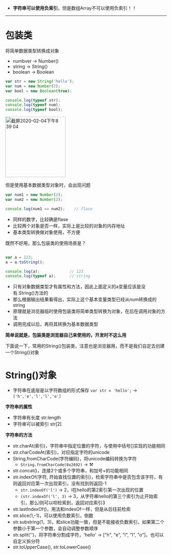 
- **字符串可以使用负索引**，但是数组Array不可以使用负索引！！

-----

# 包装类

将简单数据类型转换成对象

- numbver -> Number()
- string -> String()
- boolean -> Boolean

```javascript
var str = new String('hello');
var num = new Number(2);
var bool = new Boolean(true);

console.log(typeof str);
console.log(typeof num);
console.log(typeof bool);
```
<img width="188" alt="截屏2020-02-04下午8 39 04" src="https://user-images.githubusercontent.com/26485327/73745608-642fbe00-478e-11ea-87ad-fa7f1d084d1e.png">

但是使用基本数据类型对象时，会出现问题
```javascript
var num1 = new Number(2);
var num2 = new Number(2);

console.log(num1 == num2);    // flase
```
- 同样的数字，比较确是flase
- 比较两个对象是否一样，实际上是比较的对象的内存地址
- 基本类型转换做对象使用，不方便

既然不好用，那么包装类的使用场景是？
```javascript

var a = 123;
a = a.toString();

console.log(a);             // 123
console.log(typeof a);      // string
```
- 只有对象数据类型才有属性和方法，因此上面定义的a变量应该是没有.String()方法的
- 那么根据输出结果看得出，实际上这个基本变量类型已经从num转换成的string
- 原理就是浏览器临时使用包装类将简单类型转换为对象，在后在调用对象的方法
- 调用完成以后，再将其转换为基本数据类型

**简单说就是，包装类是浏览器自己来使用的，开发时不这么用**

下面说一下，常用的String()包装类，注意也是浏览器用，而不是我们自定去创建一个String()对象

# String()对象

- 字符串在底层是以字符数组的形式保存
  `var str = 'hello';` -> `['h','e','l','l','o']`

**字符串的属性**
- 字符串有长度 str.length
- 字符串可以被索引 str[2]
  

**字符串的方法**
- str.charAt(索引)，字符串中指定位置的字符，与使用中括号[]实现的功能相同
- str.charCodeAt(索引)，对应指定字符的unicode
- String.fromCharCode(字符编码)，将unicode编码转换为字符
  - `String.fromCharCode(0x2692)` -> ⚒
- str.concat()，连接2个或多个字符串，和加号+的功能相同
- str.indexOf(字符, 开始查找位置的索引)，检索字符串中是否包含该字符，有则返回对应第一次出现索引，没有找到则返回-1
  - `str.indexOf('l')` -> 2，l在hello的第2索引第一次出现的位置
  - `(str.indexOf('l', 3)` -> 3，从字符串hello的第三个索引为止开始索引，那么l则可以呗检索到，返回对应索引3
- str.lastIndexOf()，用法和indexOf一样，但是从后往前检索
- str.slice(1,-1)，可以使用负数索引，倒数
- str.substring(1，3)，和slice功能一致，但是不能接收负数索引，如果第二个参数小于第一个参数，会自动调整参数顺序
- str.split('')，将字符串分割成字符，'hello' ->  ["h", "e", "l", "l", "o"]，也可以自定义拆分符
- str.toUpperCase(), str.toLowerCase()



